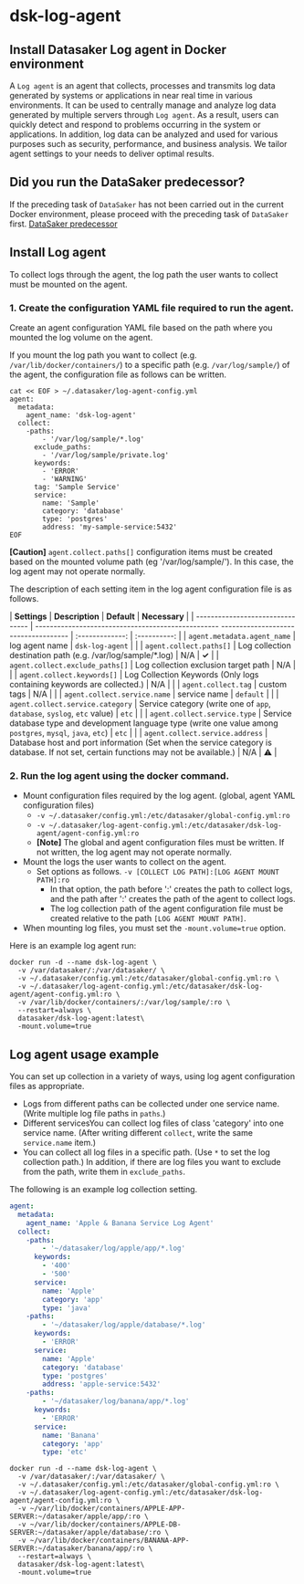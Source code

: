 # dsk-log-agent

## Install Datasaker Log agent in Docker environment

A `Log agent` is an agent that collects, processes and transmits log data generated by systems or applications in near real time in various environments. It can be used to centrally manage and analyze log data generated by multiple servers through `Log agent`. As a result, users can quickly detect and respond to problems occurring in the system or applications. In addition, log data can be analyzed and used for various purposes such as security, performance, and business analysis. We tailor agent settings to your needs to deliver optimal results.

## Did you run the DataSaker predecessor?

If the preceding task of `DataSaker` has not been carried out in the current Docker environment, please proceed with the preceding task of `DataSaker` first. [DataSaker predecessor](dsk-log-agent/en/$%7BPREPARATION\_MANUAL\_KR%7D/)

## Install Log agent

To collect logs through the agent, the log path the user wants to collect must be mounted on the agent.

### 1. Create the configuration YAML file required to run the agent.

Create an agent configuration YAML file based on the path where you mounted the log volume on the agent.

If you mount the log path you want to collect (e.g. `/var/lib/docker/containers/`) to a specific path (e.g. `/var/log/sample/`) of the agent, the configuration file as follows can be written.

```shell
cat << EOF > ~/.datasaker/log-agent-config.yml
agent:
  metadata:
    agent_name: 'dsk-log-agent'
  collect:
    -paths:
        - '/var/log/sample/*.log'
      exclude_paths:
        - '/var/log/sample/private.log'
      keywords:
        - 'ERROR'
        - 'WARNING'
      tag: 'Sample Service'
      service:
        name: 'Sample'
        category: 'database'
        type: 'postgres'
        address: 'my-sample-service:5432'
EOF
```

**\[Caution]** `agent.collect.paths[]` configuration items must be created based on the mounted volume path (eg '/var/log/sample/'). In this case, the log agent may not operate normally.

The description of each setting item in the log agent configuration file is as follows.

| **Settings** | **Description** | **Default** | **Necessary** |
| -------------------------------- | -------------------------------------------------- ------------------------------------ | :-------------: | :----------: |
| `agent.metadata.agent_name` | log agent name | `dsk-log-agent` | |
| `agent.collect.paths[]` | Log collection destination path (e.g. /var/log/sample/\*.log) | N/A | **✓** |
| `agent.collect.exclude_paths[]` | Log collection exclusion target path | N/A | |
| `agent.collect.keywords[]` | Log Collection Keywords (Only logs containing keywords are collected.) | N/A | |
| `agent.collect.tag` | custom tags | N/A | |
| `agent.collect.service.name` | service name | `default` | |
| `agent.collect.service.category` | Service category (write one of `app`, `database`, `syslog`, `etc` value) | `etc` | |
| `agent.collect.service.type` | Service database type and development language type (write one value among `postgres`, `mysql`, `java`, `etc`) | `etc` | |
| `agent.collect.service.address` | Database host and port information (Set when the service category is database. If not set, certain functions may not be available.) | N/A | ⚠️ |

### 2. Run the log agent using the docker command.

* Mount configuration files required by the log agent. (global, agent YAML configuration files)
  * `-v ~/.datasaker/config.yml:/etc/datasaker/global-config.yml:ro`
  * `-v ~/.datasaker/log-agent-config.yml:/etc/datasaker/dsk-log-agent/agent-config.yml:ro`
  * **\[Note]** The global and agent configuration files must be written. If not written, the log agent may not operate normally.
* Mount the logs the user wants to collect on the agent.
  * Set options as follows. `-v [COLLECT LOG PATH]:[LOG AGENT MOUNT PATH]:ro`
    * In that option, the path before ':' creates the path to collect logs, and the path after ':' creates the path of the agent to collect logs.
    * The log collection path of the agent configuration file must be created relative to the path `[LOG AGENT MOUNT PATH]`.
* When mounting log files, you must set the `-mount.volume=true` option.

Here is an example log agent run:

```shell
docker run -d --name dsk-log-agent \
  -v /var/datasaker/:/var/datasaker/ \
  -v ~/.datasaker/config.yml:/etc/datasaker/global-config.yml:ro \
  -v ~/.datasaker/log-agent-config.yml:/etc/datasaker/dsk-log-agent/agent-config.yml:ro \
  -v /var/lib/docker/containers/:/var/log/sample/:ro \
  --restart=always \
  datasaker/dsk-log-agent:latest\
  -mount.volume=true
```

## Log agent usage example

You can set up collection in a variety of ways, using log agent configuration files as appropriate.

* Logs from different paths can be collected under one service name. (Write multiple log file paths in `paths`.)
* Different servicesYou can collect log files of class 'category' into one service name. (After writing different `collect`, write the same `service.name` item.)
* You can collect all log files in a specific path. (Use `*` to set the log collection path.) In addition, if there are log files you want to exclude from the path, write them in `exclude_paths`.

The following is an example log collection setting.

```yaml
agent:
  metadata:
    agent_name: 'Apple & Banana Service Log Agent'
  collect:
    -paths:
        - '~/datasaker/log/apple/app/*.log'
      keywords:
        - '400'
        - '500'
      service:
        name: 'Apple'
        category: 'app'
        type: 'java'
    -paths:
        - '~/datasaker/log/apple/database/*.log'
      keywords:
        - 'ERROR'
      service:
        name: 'Apple'
        category: 'database'
        type: 'postgres'
        address: 'apple-service:5432'
    -paths:
        - '~/datasaker/log/banana/app/*.log'
      keywords:
        - 'ERROR'
      service:
        name: 'Banana'
        category: 'app'
        type: 'etc'
```

```shell
docker run -d --name dsk-log-agent \
  -v /var/datasaker/:/var/datasaker/ \
  -v ~/.datasaker/config.yml:/etc/datasaker/global-config.yml:ro \
  -v ~/.datasaker/log-agent-config.yml:/etc/datasaker/dsk-log-agent/agent-config.yml:ro \
  -v ~/var/lib/docker/containers/APPLE-APP-SERVER:~/datasaker/apple/app/:ro \
  -v ~/var/lib/docker/containers/APPLE-DB-SERVER:~/datasaker/apple/database/:ro \
  -v ~/var/lib/docker/containers/BANANA-APP-SERVER:~/datasaker/banana/app/:ro \
  --restart=always \
  datasaker/dsk-log-agent:latest\
  -mount.volume=true
```